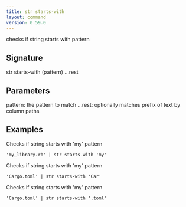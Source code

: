 ```yaml
---
title: str starts-with
layout: command
version: 0.59.0
---
```


checks if string starts with pattern

## Signature

str starts-with (pattern) ...rest

## Parameters

  pattern: the pattern to match
  ...rest: optionally matches prefix of text by column paths

## Examples

Checks if string starts with 'my' pattern
```shell
'my_library.rb' | str starts-with 'my'
```

Checks if string starts with 'my' pattern
```shell
'Cargo.toml' | str starts-with 'Car'
```

Checks if string starts with 'my' pattern
```shell
'Cargo.toml' | str starts-with '.toml'
```


